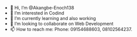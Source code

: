 - 👋 Hi, I’m @Akangbe-Enoch138
- 👀 I’m interested in Codind
- 🌱 I’m currently learning and also working
- 💞️ I’m looking to collaborate on Web Development
- 📫 How to reach me:
   Phone: 09154688603, 08102564237.

<!---
Akangbe-Enoch138/Akangbe-Enoch138 is a ✨ special ✨ repository because its `README.md` (this file) appears on your GitHub profile.
You can click the Preview link to take a look at your changes.
--->
